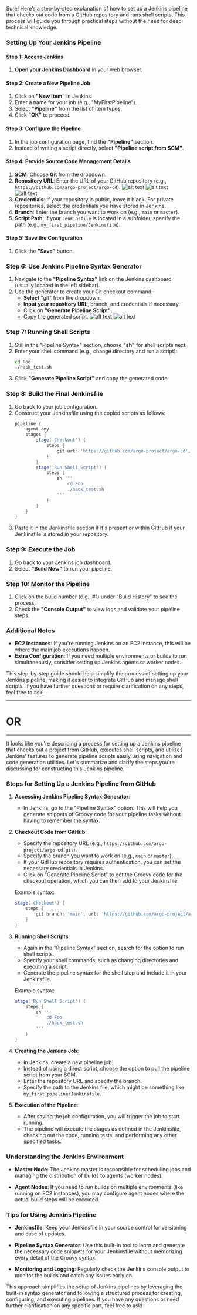 Sure! Here’s a step-by-step explanation of how to set up a Jenkins pipeline that checks out code from a GitHub repository and runs shell scripts. This process will guide you through practical steps without the need for deep technical knowledge.

### Setting Up Your Jenkins Pipeline

#### Step 1: Access Jenkins
1. **Open your Jenkins Dashboard** in your web browser.

#### Step 2: Create a New Pipeline Job
1. Click on **"New Item"** in Jenkins.
2. Enter a name for your job (e.g., "MyFirstPipeline").
3. Select **"Pipeline"** from the list of item types.
4. Click **"OK"** to proceed.

#### Step 3: Configure the Pipeline
1. In the job configuration page, find the **"Pipeline"** section.
2. Instead of writing a script directly, select **"Pipeline script from SCM"**.

#### Step 4: Provide Source Code Management Details
1. **SCM**: Choose **Git** from the dropdown.
2. **Repository URL**: Enter the URL of your GitHub repository (e.g., `https://github.com/argo-project/argo-cd`).
 ![alt text](image.png)
 ![alt text](image-1.png)
 ![alt text](image-2.png)
3. **Credentials**: If your repository is public, leave it blank. For private repositories, select the credentials you have stored in Jenkins.
4. **Branch**: Enter the branch you want to work on (e.g., `main` or `master`).
5. **Script Path**: If your `Jenkinsfile` is located in a subfolder, specify the path (e.g., `my_first_pipeline/Jenkinsfile`).

#### Step 5: Save the Configuration
1. Click the **"Save"** button.

### Step 6: Use Jenkins Pipeline Syntax Generator
1. Navigate to the **"Pipeline Syntax"** link on the Jenkins dashboard (usually located in the left sidebar).
2. Use the generator to create your Git checkout command:
   - **Select** "git" from the dropdown.
   - **Input your repository URL**, branch, and credentials if necessary.
   - Click on **"Generate Pipeline Script"**.
   - Copy the generated script.
![alt text](image-3.png)
![alt text](image-4.png)

### Step 7: Running Shell Scripts
1. Still in the "Pipeline Syntax" section, choose **"sh"** for shell scripts next.
2. Enter your shell command (e.g., change directory and run a script):
   ```bash
   cd Foo
   ./hack_test.sh
   ```
3. Click **"Generate Pipeline Script"** and copy the generated code.

### Step 8: Build the Final Jenkinsfile
1. Go back to your job configuration.
2. Construct your Jenkinsfile using the copied scripts as follows:
   ```groovy
   pipeline {
       agent any
       stages {
           stage('Checkout') {
               steps {
                   git url: 'https://github.com/argo-project/argo-cd', branch: 'main'
               }
           }
           stage('Run Shell Script') {
               steps {
                   sh '''
                       cd Foo
                       ./hack_test.sh
                   '''
               }
           }
       }
   }
   ```
3. Paste it in the Jenkinsfile section if it's present or within GitHub if your Jenkinsfile is stored in your repository.

### Step 9: Execute the Job
1. Go back to your Jenkins job dashboard.
2. Select **"Build Now"** to run your pipeline.

### Step 10: Monitor the Pipeline
1. Click on the build number (e.g., #1) under "Build History" to see the process.
2. Check the **"Console Output"** to view logs and validate your pipeline steps.

### Additional Notes
- **EC2 Instances**: If you're running Jenkins on an EC2 instance, this will be where the main job executions happen.
- **Extra Configuration**: If you need multiple environments or builds to run simultaneously, consider setting up Jenkins agents or worker nodes.

This step-by-step guide should help simplify the process of setting up your Jenkins pipeline, making it easier to integrate GitHub and manage shell scripts. If you have further questions or require clarification on any steps, feel free to ask!

--------------------------------------------------------------------------------------------------------------------------------
# OR
--------------------------------------------------------------------------------------------------------------------------------

It looks like you're describing a process for setting up a Jenkins pipeline that checks out a project from GitHub, executes shell scripts, and utilizes Jenkins' features to generate pipeline scripts easily using navigation and code generation utilities. Let's summarize and clarify the steps you're discussing for constructing this Jenkins pipeline.

### Steps for Setting Up a Jenkins Pipeline from GitHub

1. **Accessing Jenkins Pipeline Syntax Generator**:
   - In Jenkins, go to the "Pipeline Syntax" option. This will help you generate snippets of Groovy code for your pipeline tasks without having to remember the syntax.
   
2. **Checkout Code from GitHub**:
   - Specify the repository URL (e.g., `https://github.com/argo-project/argo-cd.git`).
   - Specify the branch you want to work on (e.g., `main` or `master`).
   - If your GitHub repository requires authentication, you can set the necessary credentials in Jenkins.
   - Click on "Generate Pipeline Script" to get the Groovy code for the checkout operation, which you can then add to your Jenkinsfile.

   Example syntax:
   ```groovy
   stage('Checkout') {
       steps {
           git branch: 'main', url: 'https://github.com/argo-project/argo-cd.git'
       }
   }
   ```

3. **Running Shell Scripts**:
   - Again in the "Pipeline Syntax" section, search for the option to run shell scripts.
   - Specify your shell commands, such as changing directories and executing a script.
   - Generate the pipeline syntax for the shell step and include it in your Jenkinsfile.

   Example syntax:
   ```groovy
   stage('Run Shell Script') {
       steps {
           sh '''
               cd Foo
               ./hack_test.sh
           '''
       }
   }
   ```

4. **Creating the Jenkins Job**:
   - In Jenkins, create a new pipeline job.
   - Instead of using a direct script, choose the option to pull the pipeline script from your SCM.
   - Enter the repository URL and specify the branch.
   - Specify the path to the Jenkins file, which might be something like `my_first_pipeline/Jenkinsfile`.
   
5. **Execution of the Pipeline**:
   - After saving the job configuration, you will trigger the job to start running.
   - The pipeline will execute the stages as defined in the Jenkinsfile, checking out the code, running tests, and performing any other specified tasks.

### Understanding the Jenkins Environment

- **Master Node**: The Jenkins master is responsible for scheduling jobs and managing the distribution of builds to agents (worker nodes).
  
- **Agent Nodes**: If you need to run builds on multiple environments (like running on EC2 instances), you may configure agent nodes where the actual build steps will be executed.

### Tips for Using Jenkins Pipeline

- **Jenkinsfile**: Keep your Jenkinsfile in your source control for versioning and ease of updates.
  
- **Pipeline Syntax Generator**: Use this built-in tool to learn and generate the necessary code snippets for your Jenkinsfile without memorizing every detail of the Groovy syntax.

- **Monitoring and Logging**: Regularly check the Jenkins console output to monitor the builds and catch any issues early on.

This approach simplifies the setup of Jenkins pipelines by leveraging the built-in syntax generator and following a structured process for creating, configuring, and executing pipelines. If you have any questions or need further clarification on any specific part, feel free to ask!
